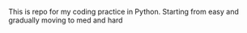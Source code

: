 This is repo for my coding practice in Python. Starting from easy and gradually moving to med and hard
